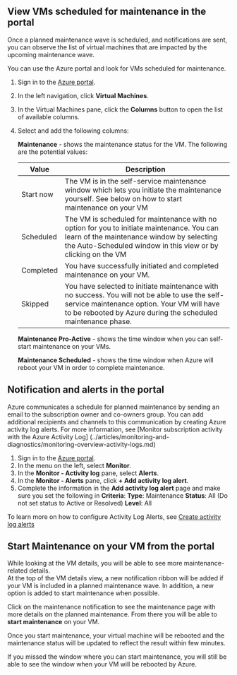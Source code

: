 ## View VMs scheduled for maintenance in the portal

Once a planned maintenance wave is scheduled, and notifications are sent, you can observe the list of virtual machines that are impacted by the upcoming maintenance wave. 

You can use the Azure portal and look for VMs scheduled for maintenance.

1. Sign in to the [Azure portal](https://portal.azure.cn).

2. In the left navigation, click **Virtual Machines**.

3. In the Virtual Machines pane, click the **Columns** button to open the list of available columns.

4. Select and add the following columns:

    **Maintenance** - shows the maintenance status for the VM. The following are the potential values:

      | Value | Description |
      |-------|-------------|
      | Start now | The VM is in the self-service maintenance window which lets you initiate the maintenance yourself. See below on how to start maintenance on your VM | 
      | Scheduled | The VM is scheduled for maintenance with no option for you to initiate maintenance. You can learn of the maintenance window by selecting the Auto-Scheduled window in this view or by clicking on the VM | 
      | Completed | You have successfully initiated and completed maintenance on your VM. | 
      | Skipped| You have selected to initiate maintenance with no success. You will not be able to use the  self-service maintenance option. Your VM will have to be rebooted by Azure during the scheduled maintenance phase. | 

    **Maintenance Pro-Active** - shows the time window when you can self-start maintenance on your VMs.

    **Maintenance Scheduled** - shows the time window when Azure will reboot your VM in order to complete maintenance. 

## Notification and alerts in the portal

Azure communicates a schedule for planned maintenance by sending an email to the subscription owner and co-owners group. You can add additional recipients and channels to this communication by creating Azure activity log alerts. For more information, see [Monitor subscription activity with the Azure Activity Log] (../articles/monitoring-and-diagnostics/monitoring-overview-activity-logs.md)

1. Sign in to the [Azure portal](https://portal.azure.cn).
2. In the menu on the left, select **Monitor**. 
3. In the **Monitor - Activity log** pane, select **Alerts**.
4. In the **Monitor - Alerts** pane, click **+ Add activity log alert**.
5. Complete the information in the **Add activity log alert** page and make sure you set the following in **Criteria**:
    **Type**: Maintenance 
    **Status**: All (Do not set status to Active or Resolved)
    **Level**: All

To learn more on how to configure Activity Log Alerts, see [Create activity log alerts](../articles/monitoring-and-diagnostics/monitoring-activity-log-alerts.md)

## Start Maintenance on your VM from the portal

While looking at the VM details, you will be able to see more maintenance-related details.  
At the top of the VM details view, a new notification ribbon will be added if your VM is included in a planned maintenance wave. In addition, a new option is added to start maintenance when possible. 

Click on the maintenance notification to see the maintenance page with more details on the planned maintenance. From there you will be able to **start maintenance** on your VM.

Once you start maintenance, your virtual machine will be rebooted and the maintenance status will be updated to reflect the result within few minutes.

If you missed the window where you can start maintenance, you will still be able to see the window when your VM will be rebooted by Azure.

<!--Update_Description: remove the Retry Later status in Line 23-->
<!--ms.date: 01/29/2018 -->